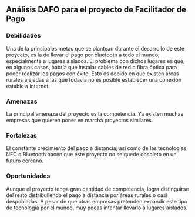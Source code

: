 ## Análisis DAFO para el proyecto de Facilitador de Pago
### Debilidades
Una de la principales metas que se plantean durante el desarrollo de este proyecto, es la de llevar el pago por bluetooth a todo el mundo, especialmente a lugares aislados. El problema con dichos lugares es que, en algunos casos, habría que instalar cables de red o fibra óptica para poder realizar los pagos con éxito. Esto es debido en que existen áreas rurales alejadas a las que todavía no es posible establecer una conexión estable a internet. 

### Amenazas
La principal amenaza del proyecto es la competencia. Ya existen muchas empresas que quieren poner en marcha proyectos similares.

### Fortalezas
El constante crecimiento del pago a distancia, así como de las tecnologías NFC o Bluetooth hacen que este proyecto no se quede obsoleto en un futuro cercano. 

### Oportunidades
Aunque el proyecto tenga gran cantidad de competencia, logra distinguirse del resto distribullendo el pago a distancia por áreas rurales o casi despobladas. A pesar de que otras empresas pretenden expandir este tipo de tecnología por el mundo, muy pocas intentar llevarlo a lugares aislados. 
